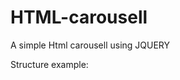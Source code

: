 # HTML-carousell
A simple Html carousell using JQUERY

Structure example:
<!--
<div class="imgContainer">
  <div>
    <img src="1.jpg" class="active">
  </div>
  <div>
    <img src="1.jpg" class="disabled">
  </div>
</div>
-->
